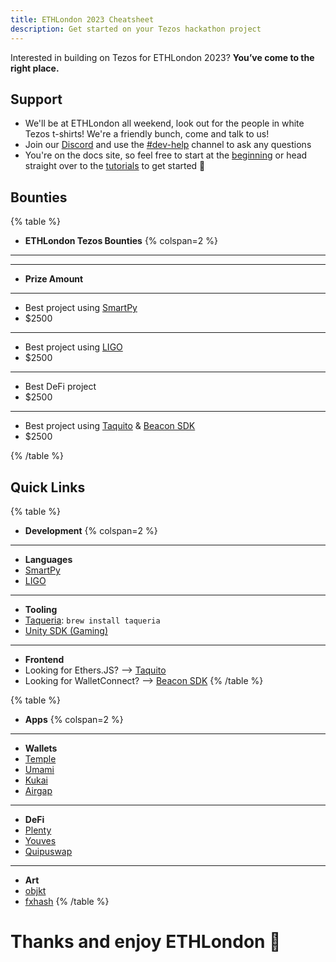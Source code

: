 ```yaml
---
title: ETHLondon 2023 Cheatsheet
description: Get started on your Tezos hackathon project
---
```


Interested in building on Tezos for ETHLondon 2023? 
**You’ve come to the right place.**

## Support

* We'll be at ETHLondon all weekend, look out for the people in white Tezos t-shirts! We're a friendly bunch, come and talk to us!
* Join our [Discord](https://discord.gg/etherlink) and use the [#dev-help](https://discord.com/channels/699325006928281720/710095412639432705) channel to ask any questions
* You're on the docs site, so feel free to start at the [beginning](https://docs.tezos.com/tezos-basics/tezos-blockchain-overview/) or head straight over to the [tutorials](https://docs.tezos.com/tutorials/) to get started 🚀



## Bounties 

{% table %}
* **ETHLondon Tezos Bounties** {% colspan=2 %}
---
* ****
* **Prize Amount**
---
* Best project using [SmartPy](https://smartpy.io)
* $2500 
---
* Best project using [LIGO](https://ligolang.org/)
* $2500 
---
* Best DeFi project
* $2500 
---
* Best project using [Taquito](https://tezostaquito.io/) & [Beacon SDK](https://tezos.com/developers/docs/dapp-development/wallets-and-beacon-sdk/)
* $2500 

{% /table %}

## Quick Links

{% table %}
* **Development** {% colspan=2 %}
---
* **Languages**
* [SmartPy](https://smartpy.io/)
* [LIGO](https://ligolang.org/)
---
* **Tooling**
* [Taqueria](https://taqueria.io/):  `brew install taqueria`
* [Unity SDK (Gaming)](https://tezos.com/unity)
---
* **Frontend**
* Looking for Ethers.JS? —> [Taquito](https://tezostaquito.io/)
* Looking for WalletConnect? —> [Beacon SDK](https://tezos.com/developers/docs/dapp-development/wallets-and-beacon-sdk/)
{% /table %}

{% table %}

* **Apps** {% colspan=2 %}
---
* **Wallets**
* [Temple](https://templewallet.com/)
* [Umami](https://umamiwallet.com/)
* [Kukai](https://wallet.kukai.app/)
* [Airgap](https://airgap.it/)
---
* **DeFi**
* [Plenty](https://plenty.network/)
* [Youves](https://youves.com/)
* [Quipuswap](https://quipuswap.com/)
---
* **Art**
* [objkt](https://objkt.com/)
* [fxhash](https://www.fxhash.xyz/)
{% /table %}

# Thanks and enjoy ETHLondon 🙏 